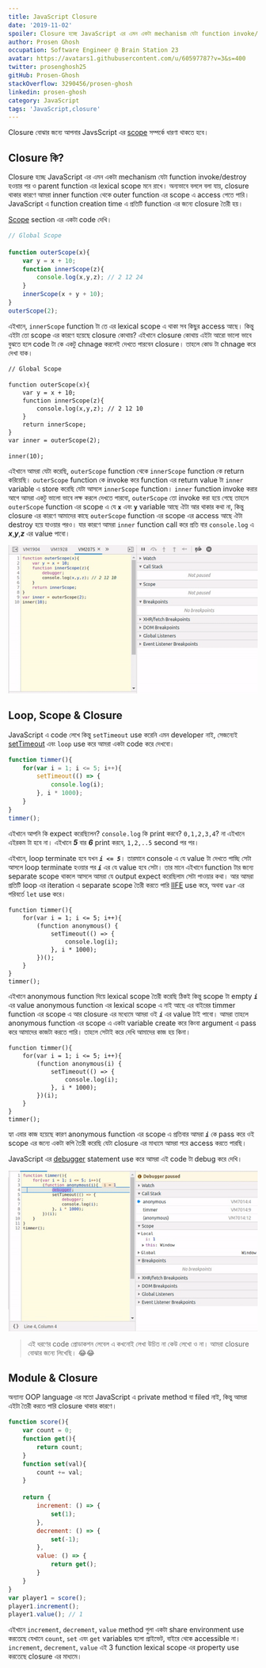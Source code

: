 ```yaml
---
title: JavaScript Closure
date: '2019-11-02'
spoiler: Closure হচ্ছে JavaScript এর এমন একটা mechanism যেটা function invoke/destroy হওয়ার পর ও parent function এর lexical scope মনে রাখে। অন্যভাবে বললে বলা যায়, closure থাকার কারণে আমরা inner function থেকে outer function এর scope এ access পেতে পারি।
author: Prosen Ghosh
occupation: Software Engineer @ Brain Station 23
avatar: https://avatars1.githubusercontent.com/u/60597787?v=3&s=400
twitter: prosenghosh25
gitHub: Prosen-Ghosh
stackOverflow: 3290456/prosen-ghosh
linkedin: prosen-ghosh
category: JavaScript
tags: 'JavaScript,closure'
---
```


Closure বোঝার জন্যে আপনার JavsScript এর [scope] সম্পর্কে ধারণা থাকতে হবে। 

## Closure কি?

Closure হচ্ছে JavaScript এর এমন একটা mechanism যেটা function invoke/destroy হওয়ার পর ও parent function এর lexical scope মনে রাখে। অন্যভাবে বললে বলা যায়, closure থাকার কারণে আমরা inner function থেকে outer function এর scope এ access পেতে পারি। JavaScript এ function creation time এ প্রতিটি function এর জন্যে closure তৈরী হয়। 

[Scope] section এর একটা code দেখি। 

```js
// Global Scope

function outerScope(x){
	var y = x + 10;
	function innerScope(z){
		console.log(x,y,z); // 2 12 24
	}
	innerScope(x + y + 10);
}
outerScope(2);
```

এইখানে, `innerScope` function টা তে এর lexical scope এ থাকা সব কিছুর access আছে। কিন্তু এইটা তো scope এর কারণে হয়েছে closure কোথায়? এইখানে closure কোথায় এইটা আরো ভালো ভাবে বুঝতে হলে code টা কে একটু chnage করলেই দেখতে পারবেন closure। তাহলে কোড টা chnage করে দেখা যাক। 
 
```js{10,12}
// Global Scope

function outerScope(x){
	var y = x + 10;
	function innerScope(z){
		console.log(x,y,z); // 2 12 10
	}
	return innerScope;
}
var inner = outerScope(2);

inner(10);
```

এইখানে আমরা যেটা করেছি, `outerScope` function থেকে `innerScope` function কে return করিয়েছি। `outerScope` function কে invoke করে function এর return value টা `inner` variable এ store করেছি যেটা আসলে `innerScope` function। `inner` function invoke করার আগে আমরা একটু ভালো ভাবে লক্ষ করলে দেখতে পারবো, `outerScope` তো invoke করা হয়ে গেছে তাহলে `outerScope` function এর scope এ যে **`x`** এবং **`y`** variable আছে ঐটা আর থাকার কথা না, কিন্তু closure এর কারণে আমাদের কাছে `outerScope` function এর scope এর access আছে ঐটা destroy হয়ে যাওয়ার পরও। যার কারণে আমরা `inner` function call করে প্রতি বার `console.log` এ ***x***,***y***,***z*** এর value পাবো।

<p align="center">
  <img src="./closure-1.gif" alt="closure-1.gif"/>
</p>

## Loop, Scope & Closure

JavaScript এ code লেখে কিন্তু `setTimeout` use করেনি এমন developer নাই, সেজন্যেই [setTimeout] এবং `loop` use করে আমরা একটা code করে দেখবো। 

```js
function timmer(){
    for(var i = 1; i <= 5; i++){
        setTimeout(() => {
            console.log(i);
        }, i * 1000);
    }
}
timmer();
```
এইখানে আপনি কি expect করেছিলেন? `console.log` কি print করবে? `0,1,2,3,4`? না এইখানে এইরকম টা হবে না।  এইখানে ***5*** বার ***6*** print করবে, `1,2,..5` second পর পর। 

এইখানে, loop terminate হবে যখন ***`i <= 5`***। তারমানে console এ যে value টা দেখতে পাচ্ছি সেটা আসলে loop terminate হওয়ার পর ***`i`*** এর যে value হবে সেটা। তার  মানে এইখানে function টার জন্যে separate scope থাকলে আসলে আমরা যে output expect করেছিলাম সেটা পাওয়ার কথা। আর আমরা প্রতিটি loop এর iteration এ separate scope তৈরী করতে পারি [IIFE] use করে, অথবা `var` এর পরিবর্তে `let` use করে।

```js{3,4,5,6,7}
function timmer(){
    for(var i = 1; i <= 5; i++){
        (function anonymous() {
			setTimeout(() => {
                console.log(i);
            }, i * 1000);
        })();
    }
}
timmer();
```
এইখানে anonymous function দিয়ে lexical scope তৈরী করেছি ঠিকই কিন্তু scope টা empty ***`i`*** এর value anonymous function এর lexical scope এ নাই আছে এর বাইরের timmer function এর scope এ আর closure এর মধ্যেমে আমরা ওই ***`i`*** এর value টাই পাবো। আমরা তাহলে anonymous function এর scope এ একটা variable create করে কিংবা argument এ pass করে আমাদের কাজটা করতে পারি। তাহলে সেটাই করে দেখি আমাদের কাজ হয় কিনা। 

```js{3,4,5,6,7}
function timmer(){
    for(var i = 1; i <= 5; i++){
        (function anonymous(i) {
			setTimeout(() => {
                console.log(i);
            }, i * 1000);
        })(i);
    }
}
timmer();
```
হ্যা এবার কাজ হয়েছে কারণ anonymous function এর scope এ প্রতিবার আমরা ***`i`*** কে pass করে ওই scope এর জন্যে একটা কপি তৈরী করেছি যেটা closure এর মাধ্যমে আমরা পরে access করতে পারছি। 

JavaScript এর [debugger] statement use করে আমরা এই code টা  debug করে দেখি।

<p align="center">
  <img src="./closure-2.gif" alt="closure-2.gif"/>
</p>

> এই ধরণের code প্রোডাকশন লেবেল এ কখনোই লেখা উচিত না কেউ লেখো ও না। আমরা closure বোঝার জন্যে লিখেছি। 😂😂

## Module & Closure
অন্যান্য OOP language এর মতো JavaScript এ private method বা filed নাই, কিন্তু আমরা এইটা তৈরী করতে পারি closure থাকার কারণে। 

```js
function score(){
	var count = 0;
	function get(){
		return count;
	}
	function set(val){
		count += val;
	}

	return {
		increment: () => {
			set(1);
		},
		decrement: () => {
			set(-1);
		},
		value: () => {
			return get();
		}
	}
}
var player1 = score();
player1.increment();
player1.value(); // 1
```
এইখানে `increment`, `decrement`, `value` method গুলা একটা share environment use করতেছে যেখানে `count`, `set` এবং `get` variables হলো প্রাইভেট, বাইরে থেকে accessible না। `increment`, `decrement`, `value` এই 3 function lexical scope এর property use করতেছে closure এর মাধ্যমে।


[scope]: </javascript/understanding-scope-in-javascript>
[event loop]: <https://www.google.com/search?q=javascript+event+loop&oq=javascript+event+loop&aqs=chrome..69i57j0l5.6368j0j1&sourceid=chrome&ie=UTF-8>
[setTimeout]: <https://developer.mozilla.org/en-US/docs/Web/API/WindowOrWorkerGlobalScope/setTimeout>
[IIFE]: <https://developer.mozilla.org/en-US/docs/Glossary/IIFE>
[debugger]: <https://developer.mozilla.org/en-US/docs/Web/JavaScript/Reference/Statements/debugger>